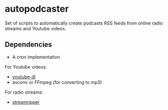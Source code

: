 # autopodcaster

Set of scripts to automatically create podcasts RSS feeds from online radio streams and Youtube videos.

## Dependencies

* A cron implementation

For Youtube videos:
* [youtube-dl](https://github.com/rg3/youtube-dl/)
* avconv or FFmpeg (for converting to mp3)

For radio streams:
* [streamripper](http://streamripper.sourceforge.net/)
